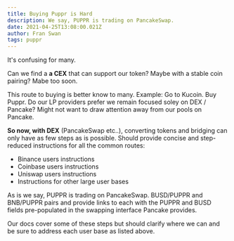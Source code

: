 ```yaml
---
title: Buying Puppr is Hard
description: We say, PUPPR is trading on PancakeSwap.
date: 2021-04-25T13:08:00.021Z
author: Fran Swan
tags: puppr
---
```


It's confusing for many. 

Can we find a **a CEX** that can support our token? Maybe with a stable coin pairing? Mabe too soon.

This route to buying is better know to many. Example: Go to Kucoin. Buy Puppr. Do our LP providers prefer we remain focused soley on DEX / Pancake? Might not want to draw attention away from our pools on Pancake.

**So now, with DEX** (PancakeSwap etc..), converting tokens and bridging can only have as few steps as is possible. Should provide concise and step-reduced instructions for all the common routes:

- Binance users instructions
- Coinbase users instructions
- Uniswap users instructions
- Instructions for other large user bases

As is we say, PUPPR is trading on PancakeSwap. BUSD/PUPPR  and BNB/PUPPR pairs and provide links to each with the PUPPR and BUSD fields pre-populated in the swapping interface Pancake provides.

Our docs cover some of these steps but should clarify where we can and be sure to address each user base as listed above. 









